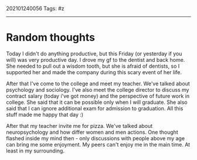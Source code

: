 202101240056
Tags: #z 

---
# Random thoughts

Today I didn't do anything productive, but this Friday (or yesterday if you will) was very productive day. I drove my gf to the dentist and back home. She needed to pull out a wisdom tooth, but she is afraid of dentists, so I supported her and made the company during this scary event of her life. 

After that I've come to the college and meet my teacher. We've talked about psychology and sociology. I've also meet the college director to discuss my contract salary (today i've got money) and the perspective of future work in college. She said that it can be possible only when I will graduate. She also said that I can ignore additional exam for admission to graduation. All this stuff made me happy that day :)

After that my teacher invite me for pizza. We've talked about neuropsychology and how differ women and men actions. One thought flashed inside my mind then - only discussions with people above my age can bring me some enjoyment. My peers can't enjoy me in the main time. At least in my surrounding.


